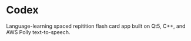 # Codex
Language-learning spaced repitition flash card app built on Qt5, C++, and AWS Polly text-to-speech.
